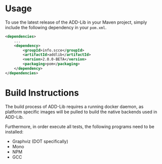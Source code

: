 # Usage

To use the latest release of the ADD-Lib in your Maven project, simply include the following dependency in your `pom.xml`.

```xml
<dependencies>
    ...
    <dependency>
        <groupId>info.scce</groupId>
        <artifactId>addlib</artifactId>
        <version>2.0.0-BETA</version>
        <packaging>pom</packaging>
    </dependency>
</dependencies>
```

# Build Instructions

The build process of ADD-Lib requires a running docker daemon, as platform specific images will be pulled to build the native backends used in ADD-Lib.

Furthermore, in order execute all tests, the following programs need to be installed:

* Graphviz (DOT specifically)
* Mono
* NPM
* GCC
